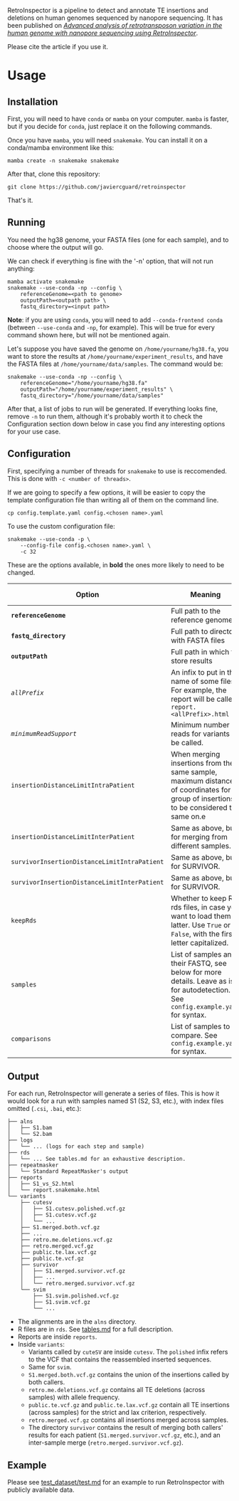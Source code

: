 RetroInspector is a pipeline to detect and annotate TE insertions and deletions on human genomes sequenced by nanopore sequencing. It has been published on _[Advanced analysis of retrotransposon variation in the human genome with nanopore sequencing using RetroInspector](https://www.nature.com/articles/s41598-025-98847-7)_.

Please cite the article if you use it.

# Usage

## Installation

First, you will need to have `conda` or `mamba` on your computer. `mamba` is faster, but if you decide for `conda`, just replace it on the following commands.

Once you have `mamba`, you will need `snakemake`. You can install it on a conda/mamba environment like this:

```
mamba create -n snakemake snakemake
```

After that, clone this repository:

```
git clone https://github.com/javiercguard/retroinspector
```

That's it.

## Running

You need the hg38 genome, your FASTA files (one for each sample), and to choose where the output will go. 

We can check if everything is fine with the '-n' option, that will not run anything:

```
mamba activate snakemake
snakemake --use-conda -np --config \
    referenceGenome=<path to genome>
    outputPath=<outpath path> \
    fastq_directory=<input path>
```

__Note__: if you are using `conda`, you will need to add `--conda-frontend conda` (between `--use-conda` and `-np`, for example). This will be true for every command shown here, but will not be mentioned again.

Let's suppose you have saved the genome on `/home/yourname/hg38.fa`, you want to store the results at `/home/yourname/experiment_results`, and have the FASTA files at `/home/yourname/data/samples`. The command would be: 

```
snakemake --use-conda -np --config \
    referenceGenome="/home/yourname/hg38.fa"
    outputPath="/home/yourname/experiment_results" \
    fastq_directory="/home/yourname/data/samples"
```

After that, a list of jobs to run will be generated. If everything looks fine, remove `-n` to run them, although it's probably worth it to check the Configuration section down below in case you find any interesting options for your use case.

## Configuration

First, specifying a number of threads for `snakemake` to use is reccomended. This is done with `-c <number of threads>`.

If we are going to specify a few options, it will be easier to copy the template configuration file than writing all of them on the command line. 

```cp config.template.yaml config.<chosen name>.yaml```

To use the custom configuration file:

```
snakemake --use-conda -p \
    --config-file config.<chosen name>.yaml \
    -c 32
```

These are the options available, in __bold__ the ones more likely to need to be changed.

| Option | Meaning | Default value |
| --- | --- | --- |
| __`referenceGenome`__ | Full path to the reference genome | Example path |
| __`fastq_directory`__ | Full path to directory with FASTA files | Example path |
| __`outputPath`__ | Full path in which to store results | Example path |
| _`allPrefix`_ | An infix to put in the name of some files. For example, the report will be called `report.<allPrefix>.html` | retro |
| _`minimumReadSupport`_ | Minimum number of reads for variants to be called. | 3 |
| `insertionDistanceLimitIntraPatient` | When merging insertions from the same sample, maximum distance of coordinates for a group of insertions to be considered the same on.e | 20 |
| `insertionDistanceLimitInterPatient` | Same as above, but for merging from different samples. | 20 |
| `survivorInsertionDistanceLimitIntraPatient` | Same as above, but for SURVIVOR. | 10 |
| `survivorInsertionDistanceLimitInterPatient` | Same as above, but for SURVIVOR. | 500 |
| `keepRds` | Whether to keep R rds files, in case you want to load them latter. Use `True` or `False`, with the first letter capitalized. | `True` |
| `samples` | List of samples and their FASTQ, see below for more details. Leave as is for autodetection. See `config.example.yaml` for syntax. | `{}` |
| `comparisons` | List of samples to compare.  See `config.example.yaml` for syntax. | `[]` |

## Output

For each run, RetroInspector will generate a series of files. This is how it would look for a run with samples named S1 (S2, S3, etc.), with index files omitted (`.csi`, `.bai`, etc.):
```
├── alns
│   ├── S1.bam
│   └── S2.bam
├── logs
│   └── ... (logs for each step and sample)
├── rds
│   └── ... See tables.md for an exhaustive description.
├── repeatmasker
│   └── Standard RepeatMasker's output
├── reports
│   ├── S1_vs_S2.html
│   └── report.snakemake.html
└── variants
    ├── cutesv
    │   ├── S1.cutesv.polished.vcf.gz
    │   ├── S1.cutesv.vcf.gz
    │   └── ...
    ├── S1.merged.both.vcf.gz
    ├── ...
    ├── retro.me.deletions.vcf.gz
    ├── retro.merged.vcf.gz
    ├── public.te.lax.vcf.gz
    ├── public.te.vcf.gz
    ├── survivor
    │   ├── S1.merged.survivor.vcf.gz
    │   ├── ...
    │   └── retro.merged.survivor.vcf.gz
    └── svim
        ├── S1.svim.polished.vcf.gz
        ├── S1.svim.vcf.gz
        └── ...
```

- The alignments are in the `alns` directory.
- R files are in `rds`. See [tables.md](./tables.md) for a full description.
- Reports are inside `reports`.
- Inside `variants`:
    - Variants called by `cuteSV` are inside `cutesv`. The `polished` infix refers to the VCF that contains the reassembled inserted sequences.
    - Same for `svim`.
    - `S1.merged.both.vcf.gz` contains the union of the insertions called by both callers.
    - `retro.me.deletions.vcf.gz` contains all TE deletions (across samples) with allele frequency.
    - `public.te.vcf.gz` and `public.te.lax.vcf.gz` contain all TE insertions (across samples) for the strict and lax criterion, respectively.
    - `retro.merged.vcf.gz` contains all insertions merged across samples.
    - The directory `survivor` contains the result of merging both callers' results for each patient (`S1.merged.survivor.vcf.gz`, etc.), and an inter-sample merge (`retro.merged.survivor.vcf.gz`).

## Example

Please see [test_dataset/test.md](./test_dataset/test.md) for an example to run RetroInspector with publicly available data.

